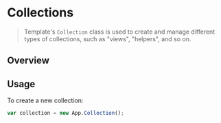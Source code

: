 # Collections

> Template's `Collection` class is used to create and manage different types of collections, such as "views", "helpers", and so on.

## Overview





## Usage

To create a new collection:

```js
var collection = new App.Collection();
```


